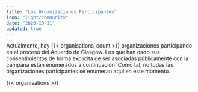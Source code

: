 ```yaml
---
title: "Las Organizaciones Participantes"
icon: "light/community"
date: "2020-10-31"
updated: true
---
```


Actualmente, hay {{< organisations_count >}} organizaciones participando en el proceso del Acuerdo de Glasgow. Los que han dado sus consentimientos de forma explícita de ser asociadas públicamente con la campana están enumerados a continuación. Como tal, no todas las organizaciones participantes se enumeran aquí en este momento.

{{< organisations >}}